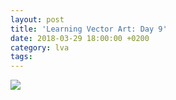 ```yaml
---
layout: post
title: 'Learning Vector Art: Day 9'
date: 2018-03-29 18:00:00 +0200
category: lva
tags:
---
```


![]({{site.baseurl}}/assets/images/posts/2018/LearningVectorArt/09.svg)
